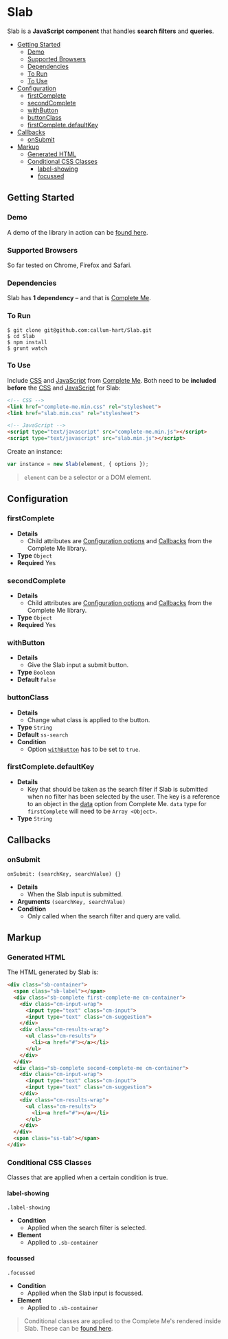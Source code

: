 # Slab

Slab is a **JavaScript component** that handles **search filters** and **queries**.

- [Getting Started](#getting-started)
  - [Demo](#demo)
  - [Supported Browsers](#supported-browsers)
  - [Dependencies](#dependencies)
  - [To Run](#to-run)
  - [To Use](#to-use)
- [Configuration](#configuration)
  - [firstComplete](#firstcomplete)
  - [secondComplete](#secondcomplete)
  - [withButton](#withbutton)
  - [buttonClass](#buttonclass)
  - [firstComplete.defaultKey](#firstcomplete.defaultkey)
- [Callbacks](#callbacks)
  - [onSubmit](#onsubmit)
- [Markup](#markup)
  - [Generated HTML](#generated-html)
  - [Conditional CSS Classes](#conditional-css-classes)
    - [label-showing](#label-showing)
    - [focussed](#focussed)

## Getting Started

### Demo

A demo of the library in action can be [found here](http://www.callumhart.com/open-source/slab).

### Supported Browsers

So far tested on Chrome, Firefox and Safari.

### Dependencies

Slab has **1 dependency** – and that is [Complete Me](https://github.com/callum-hart/Complete-Me).

### To Run

```
$ git clone git@github.com:callum-hart/Slab.git
$ cd Slab
$ npm install
$ grunt watch
```

### To Use

Include [CSS](https://github.com/callum-hart/Complete-Me/blob/master/lib/css/complete-me.min.css) and [JavaScript](https://github.com/callum-hart/Complete-Me/blob/master/lib/js/complete-me.min.js) from [Complete Me](https://github.com/callum-hart/Complete-Me). Both need to be **included before** the [CSS](https://github.com/callum-hart/Slab/blob/master/lib/css/slab.min.css) and [JavaScript](https://github.com/callum-hart/Slab/blob/master/lib/js/slab.min.js) for Slab:

```html
<!-- CSS -->
<link href="complete-me.min.css" rel="stylesheet">
<link href="slab.min.css" rel="stylesheet">

<!-- JavaScript -->
<script type="text/javascript" src="complete-me.min.js"></script>
<script type="text/javascript" src="slab.min.js"></script>
```

Create an instance:

```javascript
var instance = new Slab(element, { options });
```

> `element` can be a selector or a DOM element.

## Configuration

### firstComplete

- **Details**
  - Child attributes are [Configuration options](https://github.com/callum-hart/Complete-Me#configuration) and [Callbacks](https://github.com/callum-hart/Complete-Me#callbacks) from the Complete Me library.
- **Type** `Object`
- **Required** Yes

### secondComplete

- **Details**
  - Child attributes are [Configuration options](https://github.com/callum-hart/Complete-Me#configuration) and [Callbacks](https://github.com/callum-hart/Complete-Me#callbacks) from the Complete Me library.
- **Type** `Object`
- **Required** Yes

### withButton

- **Details**
  - Give the Slab input a submit button.
- **Type** `Boolean`
- **Default** `False`

### buttonClass

- **Details**
  - Change what class is applied to the button.
- **Type** `String`
- **Default** `ss-search`
- **Condition**
  - Option [`withButton`](withbutton) has to be set to `true`.

### firstComplete.defaultKey

- **Details**
  - Key that should be taken as the search filter if Slab is submitted when no filter has been selected by the user. The key is a reference to an object in the [data](https://github.com/callum-hart/Complete-Me#data) option from Complete Me. `data` type for `firstComplete` will need to be `Array <Object>`.
- **Type** `String`

## Callbacks

### onSubmit
`onSubmit: (searchKey, searchValue) {}`

- **Details**
  - When the Slab input is submitted.
- **Arguments** `(searchKey, searchValue)`
- **Condition**
  - Only called when the search filter and query are valid.

## Markup

### Generated HTML

The HTML generated by Slab is:

```html
<div class="sb-container">
  <span class="sb-label"></span>
  <div class="sb-complete first-complete-me cm-container">
    <div class="cm-input-wrap">
      <input type="text" class="cm-input">
      <input type="text" class="cm-suggestion">
    </div>
    <div class="cm-results-wrap">
      <ul class="cm-results">
        <li><a href="#"></a></li>
      </ul>
    </div>
  </div>
  <div class="sb-complete second-complete-me cm-container">
    <div class="cm-input-wrap">
      <input type="text" class="cm-input">
      <input type="text" class="cm-suggestion">
    </div>
    <div class="cm-results-wrap">
      <ul class="cm-results">
        <li><a href="#"></a></li>
      </ul>
    </div>
  </div>
  <span class="ss-tab"></span>
</div>
```

### Conditional CSS Classes

Classes that are applied when a certain condition is true.

#### label-showing
`.label-showing`

- **Condition**
  - Applied when the search filter is selected.
- **Element**
  - Applied to `.sb-container`

#### focussed
`.focussed`

- **Condition**
  - Applied when the Slab input is focussed.
- **Element**
  - Applied to `.sb-container`

> Conditional classes are applied to the Complete Me's rendered inside Slab. These can be [found here](https://github.com/callum-hart/Complete-Me#conditional-css-classes).
